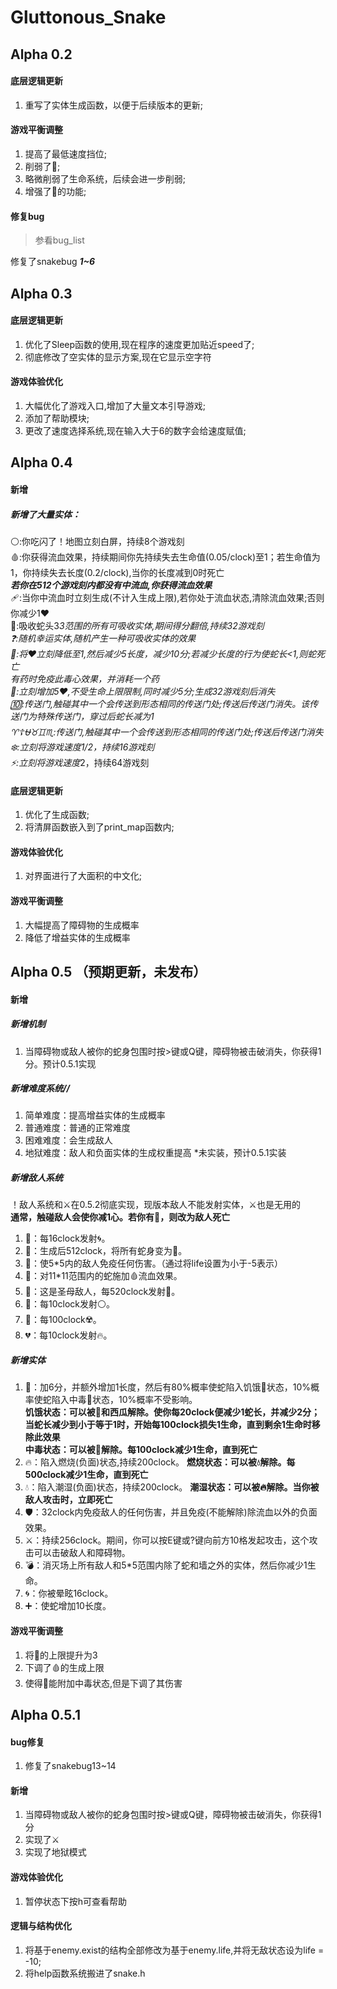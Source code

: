 # Gluttonous_Snake   


## Alpha 0.2

#### 底层逻辑更新
1. 重写了实体生成函数，以便于后续版本的更新;

#### 游戏平衡调整
1. 提高了最低速度挡位;
2. 削弱了💊;
3. 略微削弱了生命系统，后续会进一步削弱;
4. 增强了🚨的功能;

#### 修复bug
>参看bug_list

修复了snakebug ***1~6***

## Alpha 0.3

#### 底层逻辑更新
1. 优化了Sleep函数的使用,现在程序的速度更加贴近speed了;
2. 彻底修改了空实体的显示方案,现在它显示空字符

#### 游戏体验优化
1. 大幅优化了游戏入口,增加了大量文本引导游戏;
2. 添加了帮助模块;
3. 更改了速度选择系统,现在输入大于6的数字会给速度赋值;

## Alpha 0.4

#### 新增
##### 新增了大量实体：  
⚪:你吃闪了！地图立刻白屏，持续8个游戏刻  
🩸:你获得流血效果，持续期间你先持续失去生命值(0.05/clock)至1；若生命值为1，你持续失去长度(0.2/clock),当你的长度减到0时死亡  
***若你在512个游戏刻内都没有中流血,你获得流血效果***  
🩹:当你中流血时立刻生成(不计入生成上限),若你处于流血状态,清除流血效果;否则你减少1❤️  
🧲:吸收蛇头3*3范围的所有可吸收实体,期间得分翻倍,持续32游戏刻  
❓:随机幸运实体,随机产生一种可吸收实体的效果   
💜:将❤️立刻降低至1,然后减少5长度，减少10分;若减少长度的行为使蛇长<1,则蛇死亡    
*有药时免疫此毒心效果，并消耗一个药  
💖:立刻增加5❤️,不受生命上限限制,同时减少5分;生成32游戏刻后消失  
🔟:传送门,触碰其中一个会传送到形态相同的传送门处;传送后传送门消失。该传送门为特殊传送门，穿过后蛇长减为1  
♈☦️⛎♉♊♏:传送门,触碰其中一个会传送到形态相同的传送门处;传送后传送门消失  
❄️:立刻将游戏速度*1/2，持续16游戏刻  
⚡:立刻将游戏速度*2，持续64游戏刻  

#### 底层逻辑更新
1. 优化了生成函数;
2. 将清屏函数嵌入到了print_map函数内;

#### 游戏体验优化
1. 对界面进行了大面积的中文化;

#### 游戏平衡调整
1. 大幅提高了障碍物的生成概率
2. 降低了增益实体的生成概率

## Alpha 0.5 （预期更新，未发布）
#### 新增

##### 新增机制
1. 当障碍物或敌人被你的蛇身包围时按>键或Q键，障碍物被击破消失，你获得1分。预计0.5.1实现

##### 新增难度系统//
1. 简单难度：提高增益实体的生成概率
2. 普通难度：普通的正常难度
3. 困难难度：会生成敌人
4. 地狱难度：敌人和负面实体的生成权重提高 *未实装，预计0.5.1实装

##### 新增敌人系统
！敌人系统和⚔️在0.5.2彻底实现，现版本敌人不能发射实体，⚔️也是无用的   
**通常，触碰敌人会使你减1心。若你有🚆，则改为敌人死亡**   
1. 💙：每16clock发射🌀。
2. 💚：生成后512clock，将所有蛇身变为💚。
3. 💛：使5*5内的敌人免疫任何伤害。（通过将life设置为小于-5表示）
4. 🧡：对11*11范围内的蛇施加🩸流血效果。
5. 🩷：这是圣母敌人，每520clock发射💖。
6. 🤍：每10clock发射⚪。
7. 🤎：每100clock☢️。
8. 💔：每10clock发射🔥。


##### 新增实体
1. 🍖：加6分，并额外增加1长度，然后有80%概率使蛇陷入饥饿🍖状态，10%概率使蛇陷入中毒💜状态，10%概率不受影响。  
   **饥饿状态：可以被💊和西瓜解除。使你每20clock便减少1蛇长，并减少2分；当蛇长减少到小于等于1时，开始每100clock损失1生命，直到剩余1生命时移除此效果**  
   **中毒状态：可以被💊解除。每100clock减少1生命，直到死亡**  
2. 🔥：陷入燃烧(负面)状态,持续200clock。
   **燃烧状态：可以被💧解除。每500clock减少1生命，直到死亡**
3. 💧：陷入潮湿(负面)状态，持续200clock。
   **潮湿状态：可以被🔥解除。当你被敌人攻击时，立即死亡**
4. 🛡️：32clock内免疫敌人的任何伤害，并且免疫(不能解除)除流血以外的负面效果。
5. ⚔️：持续256clock。期间，你可以按E键或?键向前方10格发起攻击，这个攻击可以击破敌人和障碍物。
6. 💣：消灭场上所有敌人和5*5范围内除了蛇和墙之外的实体，然后你减少1生命。
7. 🌀：你被晕眩16clock。
8. ➕：使蛇增加10长度。

#### 游戏平衡调整
1. 将💊的上限提升为3
2. 下调了🩸的生成上限
3. 使得💜能附加中毒状态,但是下调了其伤害

## Alpha 0.5.1

#### bug修复
1. 修复了snakebug13~14  

#### 新增
1. 当障碍物或敌人被你的蛇身包围时按>键或Q键，障碍物被击破消失，你获得1分
2. 实现了⚔️
3. 实现了地狱模式

#### 游戏体验优化
1. 暂停状态下按h可查看帮助

#### 逻辑与结构优化
1. 将基于enemy.exist的结构全部修改为基于enemy.life,并将无敌状态设为life = -10;
2. 将help函数系统搬进了snake.h